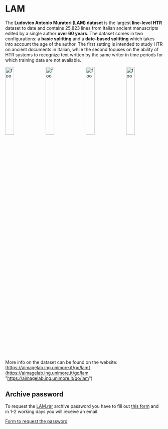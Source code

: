 # LAM
The **Ludovico Antonio Muratori (LAM) dataset** is the largest **line-level HTR** dataset to date and contains 25,823 lines from Italian ancient manuscripts edited by a single author **over 60 years**. The dataset comes in two configurations: a **basic splitting** and a **date-based splitting** which takes into account the age of the author. The first setting is intended to study HTR on ancient documents in Italian, while the second focuses on the ability of HTR systems to recognize text written by the same writer in time periods for which training data are not available.

<p><img src="https://aimagelab.ing.unimore.it/imagelab/uploadedImages/000907.png" alt="foo" title="title" style="width: 23.5%; margin-right: 2%" /><img src="https://aimagelab.ing.unimore.it/imagelab/uploadedImages/000906.png" alt="foo" title="title" style="width: 23.5%; margin-right: 2%" /><img src="https://aimagelab.ing.unimore.it/imagelab/uploadedImages/000905.png" alt="foo" title="title" style="width: 23.5%; margin-right: 2%" /><img src="https://aimagelab.ing.unimore.it/imagelab/uploadedImages/000904.png" alt="foo" title="title" style="width: 23.5%;" /></p>

More info on the dataset can be found on the website: [https://aimagelab.ing.unimore.it/go/lam](https://aimagelab.ing.unimore.it/go/lam "https://aimagelab.ing.unimore.it/go/lam")

## Archive password
To request the [LAM.rar](https://github.com/aimagelab/LAM/releases/download/dataset/LAM.rar "LAM.rar") archive password you have to fill out [this form](https://forms.gle/NocC3YFNQjRM1sa67 "this form") and in 1-2 working days you will receive an email.

[Form to request the password](https://forms.gle/NocC3YFNQjRM1sa67 "Form to request the password")
